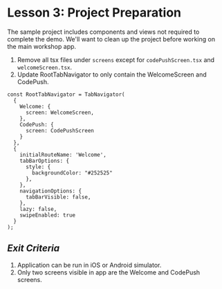 # Lesson 3: Project Preparation

The sample project includes components and views not required to complete the demo. We'll want to clean up the project before working on the main workshop app.

1. Remove all tsx files under `screens` except for `codePushScreen.tsx` and `welcomeScreen.tsx`.
2. Update RootTabNavigator to only contain the WelcomeScreen and CodePush.
```
const RootTabNavigator = TabNavigator(
  {
    Welcome: {
      screen: WelcomeScreen,
    },
    CodePush: {
      screen: CodePushScreen
    }
  },
  {
    initialRouteName: 'Welcome',
    tabBarOptions: {
      style: {
        backgroundColor: "#252525"
      },
    },
    navigationOptions: {
      tabBarVisible: false,
    },
    lazy: false,
    swipeEnabled: true
  }
);
```

## _Exit Criteria_
1. Application can be run in iOS or Android simulator.
2. Only two screens visible in app are the Welcome and CodePush screens.